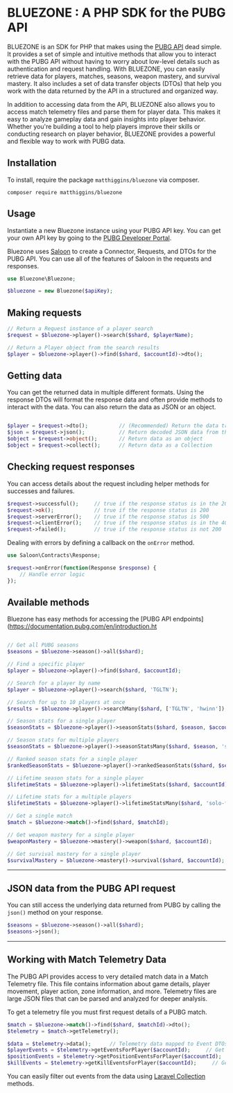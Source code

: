 # BLUEZONE : A PHP SDK for the PUBG API 

BLUEZONE is an SDK for PHP that makes using the [PUBG API](https://developer.pubg.com/) dead simple. It provides a set of simple and intuitive methods that allow you to interact with the PUBG API without having to worry about low-level details such as authentication and request handling. With BLUEZONE, you can easily retrieve data for players, matches, seasons, weapon mastery, and survival mastery. It also includes a set of data transfer objects (DTOs) that help you work with the data returned by the API in a structured and organized way.

In addition to accessing data from the API, BLUEZONE also allows you to access match telemetry files and parse them for player data. This makes it easy to analyze gameplay data and gain insights into player behavior. Whether you're building a tool to help players improve their skills or conducting research on player behavior, BLUEZONE provides a powerful and flexible way to work with PUBG data.

## Installation

To install, require the package `matthiggins/bluezone` via composer.
```
composer require matthiggins/bluezone
```

## Usage

Instantiate a new Bluezone instance using your PUBG API key. You can get your own API key by going to the [PUBG Developer Portal](https://developer.pubg.com/).

Bluezone uses [Saloon](https://docs.saloon.dev/) to create a Connector, Requests, and DTOs for the PUBG API. You can use all of the features of Saloon in the requests and responses.

```php
use Bluezone\Bluezone;

$bluezone = new Bluezone($apiKey);
```

## Making requests

```php
// Return a Request instance of a player search
$request = $bluezone->player()->search($shard, $playerName);

// Return a Player object from the search results
$player = $bluezone->player()->find($shard, $accountId)->dto();
```

## Getting data
You can get the returned data in multiple different formats. Using the response DTOs will format the response data and often provide methods to interact with the data. You can also return the data as JSON or an object. 

```php

$player = $request->dto();          // (Recommended) Return the data transfer object for this request
$json = $request->json();           // Return decoded JSON data from the PUBG API
$object = $request->object();       // Return data as an object
$object = $request->collect();      // Return data as a Collection

```

## Checking request responses
You can access details about the request including helper methods for successes and failures. 

```php
$request->successful();     // true if the response status is in the 200s
$request->ok();             // true if the response status is 200
$request->serverError();    // true if the response status is 500
$request->clientError();    // true if the response status is in the 400s
$request->failed();         // true if the response status is not 200
```

Dealing with errors by defining a callback on the `onError` method.
```php
use Saloon\Contracts\Response;

$request->onError(function(Response $response) {
    // Handle error logic
});
```

## Available methods

Bluezone has easy methods for accessing the [PUBG API endpoints](https://documentation.pubg.com/en/introduction.ht

```php

// Get all PUBG seasons
$seasons = $bluezone->season()->all($shard);

// Find a specific player 
$player = $bluezone->player()->find($shard, $accountId);

// Search for a player by name 
$player = $bluezone->player()->search($shard, 'TGLTN');

// Search for up to 10 players at once
$results = $bluezone->player()->searchMany($shard, ['TGLTN', 'hwinn']);

// Season stats for a single player
$seasonStats = $bluezone->player()->seasonStats($shard, $season, $accountId);

// Season stats for multiple players
$seasonStats = $bluezone->player()->seasonStatsMany($shard, $season, 'solo-fpp', [$accountId,$accountId]);

// Ranked season stats for a single player
$rankedSeasonStats = $bluezone->player()->rankedSeasonStats($shard, $season, $accountId);

// Lifetime season stats for a single player
$lifetimeStats = $bluezone->player()->lifetimeStats($shard, $accountId);

// Lifetime stats for a multiple players
$lifetimeStats = $bluezone->player()->lifetimeStatsMany($shard, 'solo-fpp', [$accountId,$accountId]);

// Get a single match
$match = $bluezone->match()->find($shard, $matchId);

// Get weapon mastery for a single player
$weaponMastery = $bluezone->mastery()->weapon($shard, $accountId);

// Get survival mastery for a single player
$survivalMastery = $bluezone->mastery()->survival($shard, $accountId);

```

---

## JSON data from the PUBG API request

You can still access the underlying data returned from PUBG by calling the `json()` method on your response. 

```php
$seasons = $bluezone->season()->all($shard);
$seasons->json();
```

---

## Working with Match Telemetry Data
The PUBG API provides access to very detailed match data in a Match Telemetry file. This file contains information about game details, player movement, player action, zone information, and more. Telemetry files are large JSON files that can be parsed and analyzed for deeper analysis. 

To get a telemetry file you must first request details of a PUBG match. 

```php
$match = $bluezone->match()->find($shard, $matchId)->dto();
$telemetry = $match->getTelemetry();

$data = $telemetry->data();      // Telemetry data mapped to Event DTOs and Object DTOs
$playerEvents = $telemetry->getEventsForPlayer($accountId);     // Get telemetry events for a specific player
$positionEvents = $telemetry->getPositionEventsForPlayer($accountId);     // Get position events for a specific player
$killEvents = $telemetry->getKillEventsForPlayer($accountId);     // Get position events for a specific player
```

You can easily filter out events from the data using [Laravel Collection](https://laravel.com/docs/10.x/collections) methods. 